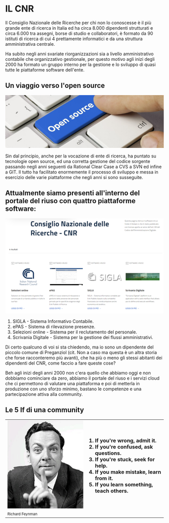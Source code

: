 <!--s-->
# IL CNR
Il Consiglio Nazionale delle Ricerche per chi non lo conoscesse è il più grande ente di ricerca in Italia ed ha circa 8.000 dipendenti strutturati e circa 6.000 tra assegni, borse di studio e collaboratori, è formato da 90 istituti di ricerca di cui 4 prettamente informatici e da una struttura amministrativa centrale.<!-- .element: class="text-justify" --> 

Ha subito negli anni svariate riorganizzazioni sia a livello amministrativo contabile che organizzativo gestionale, per questo motivo agli inizi degli 2000 ha formato un gruppo interno per la gestione e lo sviluppo di quasi tutte le piattaforme software dell'ente.<!-- .element: class="text-justify" -->
<!--s-->
## Un viaggio verso l'open source
![Open Source](img/open-source.jpg)

Sin dal principio, anche per la vocazione di ente di ricerca, ha puntato su tecnologie open source,  ed una corretta gestione del codice sorgente passando negli anni seguenti da Rational Clear Case a CVS a SVN ed infine a GIT. Il tutto ha facilitato enormemente il processo di sviluppo e messa in esercizio delle varie piattaforme che negli anni si sono susseguite.<!-- .element: class="text-justify" -->
<!--s-->
## Attualmente siamo presenti all'interno del portale del riuso con quattro piattaforme software:

![Portale Riuso](img/portale-riuso.png)

1. SIGLA - Sistema Informativo Contabile.<!-- .element: class="fragment" data-fragment-index="0" --> 
2. ePAS - Sistema di rilevazione presenze.<!-- .element: class="fragment" data-fragment-index="1" -->
3. Selezioni online - Sistema per il reclutamento del personale.<!-- .element: class="fragment" data-fragment-index="2" --> 
4. Scrivania Digitale - Sistema per la gestione dei flussi amministrativi.<!-- .element: class="fragment" data-fragment-index="3" -->
<!--s-->
Di certo qualcuno di voi si sta chiedendo, ma io sono un dipendente del piccolo comune di Preganziol (cit. Non a caso ma questa è un altra storia che forse racconteremo più avanti), che ha più  o meno gli stessi abitanti dei dipendenti del CNR, come faccio a fare queste cose?<!-- .element: class="text-justify" --> 

Beh agli inizi degli anni 2000 non c'era quello che abbiamo oggi e non dobbiamo cominciare da zero, abbiamo il portale del riuso e i servizi cloud che ci permettono di valutare una piattaforma e poi di metterla in produzione con uno sforzo minimo, bastano le competenze e una partecipazione attiva alla community.<!-- .element: class="text-justify" -->
<!--s-->
## Le 5 If di una community

<table>
  <tr>
    <td><img src="img/feynman.jpg"></td>  
    <td>
      <ol>
        <h3>
        <li>If you're wrong, admit it.</li><!-- .element: class="fragment" data-fragment-index="0" -->
        <li>If you're confused, ask questions.</li><!-- .element: class="fragment" data-fragment-index="1" -->
        <li>If you're stuck, seek for help.</li><!-- .element: class="fragment" data-fragment-index="2" -->
        <li>If you make mistake, learn from it.</li><!-- .element: class="fragment" data-fragment-index="3" -->
        <li>If you learn something, teach others.</li><!-- .element: class="fragment" data-fragment-index="4" -->
      </h3>
      </ol>      
    </td>
  </tr>
  <tr><td><small>Richard Feynman</small></td><td></td></tr>
</table>
